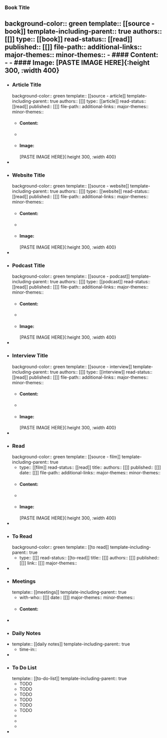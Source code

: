 ### Book Title
background-color:: green
template:: [[source - book]]
template-including-parent:: true
authors:: [[]]
type:: [[book]]
read-status:: [[read]]
published:: [[]] 
file-path:: 
additional-links::
major-themes::
minor-themes::
	- #### Content:
	-
	- #### Image:
	  [PASTE IMAGE HERE]{:height 300, :width 400}
-
- ### Article Title
  background-color:: green
  template:: [[source - article]]
  template-including-parent:: true
  authors:: [[]]
  type:: [[article]]
  read-status:: [[read]]
  published:: [[]] 
  file-path:: 
  additional-links::
  major-themes::
  minor-themes::
	- #### Content:
	-
	- #### Image:
	  [PASTE IMAGE HERE]{:height 300, :width 400}
-
- ### Website Title
  background-color:: green
  template:: [[source - website]]
  template-including-parent:: true
  authors:: [[]]
  type:: [[website]]
  read-status:: [[read]]
  published:: [[]] 
  file-path:: 
  additional-links::
  major-themes::
  minor-themes::
	- #### Content:
	-
	- #### Image:
	  [PASTE IMAGE HERE]{:height 300, :width 400}
-
- ### Podcast Title
  background-color:: green
  template:: [[source - podcast]]
  template-including-parent:: true
  authors:: [[]]
  type:: [[podcast]]
  read-status:: [[read]]
  published:: [[]] 
  file-path:: 
  additional-links::
  major-themes::
  minor-themes::
	- #### Content:
	-
	- #### Image:
	  [PASTE IMAGE HERE]{:height 300, :width 400}
-
- ### Interview Title
  background-color:: green
  template:: [[source - interview]]
  template-including-parent:: true
  authors:: [[]]
  type:: [[interview]]
  read-status:: [[read]]
  published:: [[]] 
  file-path:: 
  additional-links::
  major-themes::
  minor-themes::
	- #### Content:
	-
	- #### Image:
	  [PASTE IMAGE HERE]{:height 300, :width 400}
-
- ### Read
  background-color:: green
  template:: [[source - film]]
  template-including-parent:: true
	- type:: [[film]] 
	  read-status:: [[read]]
	  title:: 
	  authors:: [[]]
	  published:: [[]] 
	  date:: [[]]
	  file-path::
	  additional-links::
	  major-themes::
	  minor-themes::
	- #### Content:
	-
	- #### Image:
	  [PASTE IMAGE HERE]{:height 300, :width 400}
-
- ### To Read
  background-color:: green
  template:: [[to read]]
  template-including-parent:: true
	- type:: [[]]
	  read-status:: [[to-read]] 
	  title:: [[]]
	  authors:: [[]]
	  published:: [[]] 
	  link:: [[]]
	  major-themes::
-
- ### Meetings
  template:: [[meetings]]
  template-including-parent:: true
	- with-who:: [[]]
	  date:: [[]]
	  major-themes::
	  minor-themes::
	- #### Content:
-
- ### Daily Notes
- template:: [[daily notes]] 
  template-including-parent:: true
	- time-in::
-
- ### To Do List
  template:: [[to-do-list]]
  template-including-parent:: true
	- TODO
	- TODO
	- TODO
	- TODO
	- TODO
	- TODO
	-
	-
	-
-